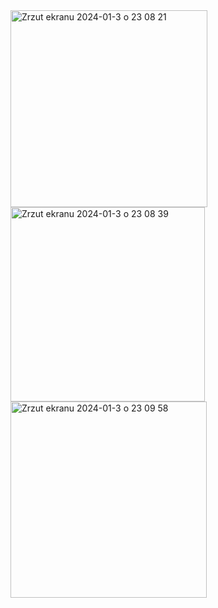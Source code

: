 <img width="315" alt="Zrzut ekranu 2024-01-3 o 23 08 21" src="https://github.com/kKryst/RunTracker/assets/92850700/64645d07-aa4c-4126-b75f-9204ec06f5da"> 
<img width="311" alt="Zrzut ekranu 2024-01-3 o 23 08 39" src="https://github.com/kKryst/RunTracker/assets/92850700/5a5bfe67-4662-42d0-b6fa-ac0e4a38e476"> 
<img width="314" alt="Zrzut ekranu 2024-01-3 o 23 09 58" src="https://github.com/kKryst/RunTracker/assets/92850700/355da1b3-a250-4059-8cd2-2c081aa413e5">
